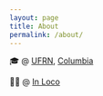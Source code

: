 ```yaml
---
layout: page
title: About
permalink: /about/
---
```


🎓 @ [UFRN](http://www.ufrn.br/), [Columbia](https://www.columbia.edu/)

👨‍💻 @ [In Loco](https://www.linkedin.com/company/inlocoglobal/)